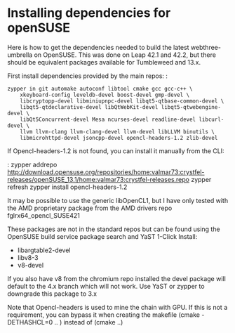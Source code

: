 Installing dependencies for openSUSE
====================================

Here is how to get the dependencies needed to build the latest
webthree-umbrella on OpenSUSE. This was done on Leap 42.1 and 42.2, but
there should be equivalent packages available for Tumbleweed and 13.x.

First install dependencies provided by the main repos: :

    zypper in git automake autoconf libtool cmake gcc gcc-c++ \
        xkeyboard-config leveldb-devel boost-devel gmp-devel \
        libcryptopp-devel libminiupnpc-devel libqt5-qtbase-common-devel \
        libqt5-qtdeclarative-devel libQtWebKit-devel libqt5-qtwebengine-devel \
        libQt5Concurrent-devel Mesa ncurses-devel readline-devel libcurl-devel \
        llvm llvm-clang llvm-clang-devel llvm-devel libLLVM binutils \
        libmicrohttpd-devel jsoncpp-devel opencl-headers-1.2 zlib-devel 

If Opencl-headers-1.2 is not found, you can install it manually from the CLI:

:   zypper addrepo
    <http://download.opensuse.org/repositories/home:valmar73:crystfel-releases/openSUSE_13.1/home:valmar73:crystfel-releases.repo>
    zypper refresh zypper install opencl-headers-1.2

It may be possible to use the generic libOpenCL1, but I have only tested
with the AMD proprietary package from the AMD drivers repo
fglrx64\_opencl\_SUSE421

These packages are not in the standard repos but can be found using the
OpenSUSE build service package search and YaST 1-Click Install:

-   libargtable2-devel
-   libv8-3
-   v8-devel

If you also have v8 from the chromium repo installed the devel package
will default to the 4.x branch which will not work. Use YaST or zypper
to downgrade this package to 3.x

Note that Opencl-headers is used to mine the chain with GPU. If this is
not a requirement, you can bypass it when creating the makefile (cmake
-DETHASHCL=0 .. ) instead of (cmake ..)
